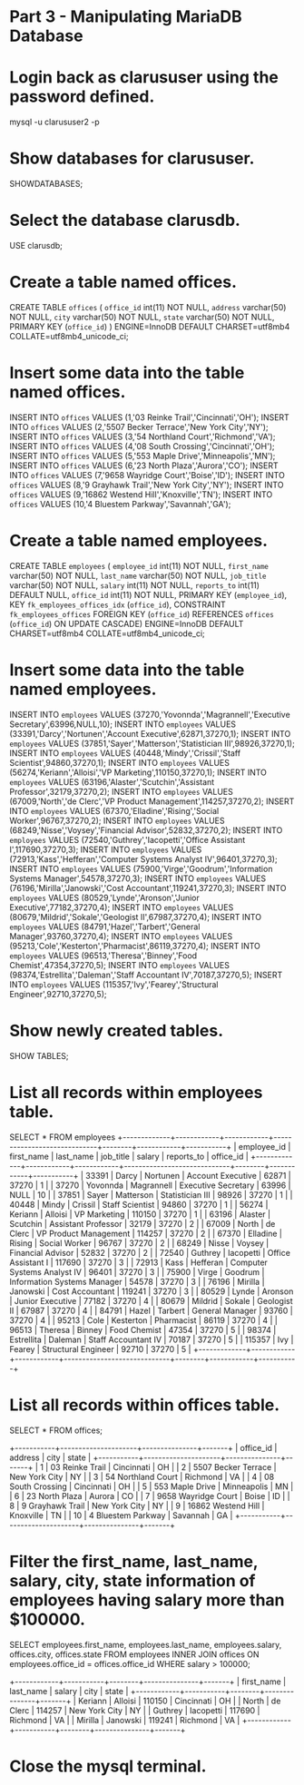 # Part 3 - Manipulating MariaDB Database

# Login back as clarususer using the password defined.
mysql -u clarususer2 -p

# Show databases for clarususer.
SHOWDATABASES;

# Select the database clarusdb.
USE clarusdb;

# Create a table named offices.
CREATE TABLE `offices` (
  `office_id` int(11) NOT NULL,
  `address` varchar(50) NOT NULL,
  `city` varchar(50) NOT NULL,
  `state` varchar(50) NOT NULL,
  PRIMARY KEY (`office_id`)
) ENGINE=InnoDB DEFAULT CHARSET=utf8mb4 COLLATE=utf8mb4_unicode_ci;

# Insert some data into the table named offices.
INSERT INTO `offices` VALUES (1,'03 Reinke Trail','Cincinnati','OH');
INSERT INTO `offices` VALUES (2,'5507 Becker Terrace','New York City','NY');
INSERT INTO `offices` VALUES (3,'54 Northland Court','Richmond','VA');
INSERT INTO `offices` VALUES (4,'08 South Crossing','Cincinnati','OH');
INSERT INTO `offices` VALUES (5,'553 Maple Drive','Minneapolis','MN');
INSERT INTO `offices` VALUES (6,'23 North Plaza','Aurora','CO');
INSERT INTO `offices` VALUES (7,'9658 Wayridge Court','Boise','ID');
INSERT INTO `offices` VALUES (8,'9 Grayhawk Trail','New York City','NY');
INSERT INTO `offices` VALUES (9,'16862 Westend Hill','Knoxville','TN');
INSERT INTO `offices` VALUES (10,'4 Bluestem Parkway','Savannah','GA');

# Create a table named employees.
CREATE TABLE `employees` (
  `employee_id` int(11) NOT NULL,
  `first_name` varchar(50) NOT NULL,
  `last_name` varchar(50) NOT NULL,
  `job_title` varchar(50) NOT NULL,
  `salary` int(11) NOT NULL,
  `reports_to` int(11) DEFAULT NULL,
  `office_id` int(11) NOT NULL,
  PRIMARY KEY (`employee_id`),
  KEY `fk_employees_offices_idx` (`office_id`),
  CONSTRAINT `fk_employees_offices` FOREIGN KEY (`office_id`) REFERENCES `offices` (`office_id`) ON UPDATE CASCADE) ENGINE=InnoDB DEFAULT CHARSET=utf8mb4 COLLATE=utf8mb4_unicode_ci;

# Insert some data into the table named employees.
INSERT INTO `employees` VALUES (37270,'Yovonnda','Magrannell','Executive Secretary',63996,NULL,10);
INSERT INTO `employees` VALUES (33391,'Darcy','Nortunen','Account Executive',62871,37270,1);
INSERT INTO `employees` VALUES (37851,'Sayer','Matterson','Statistician III',98926,37270,1);
INSERT INTO `employees` VALUES (40448,'Mindy','Crissil','Staff Scientist',94860,37270,1);
INSERT INTO `employees` VALUES (56274,'Keriann','Alloisi','VP Marketing',110150,37270,1);
INSERT INTO `employees` VALUES (63196,'Alaster','Scutchin','Assistant Professor',32179,37270,2);
INSERT INTO `employees` VALUES (67009,'North','de Clerc','VP Product Management',114257,37270,2);
INSERT INTO `employees` VALUES (67370,'Elladine','Rising','Social Worker',96767,37270,2);
INSERT INTO `employees` VALUES (68249,'Nisse','Voysey','Financial Advisor',52832,37270,2);
INSERT INTO `employees` VALUES (72540,'Guthrey','Iacopetti','Office Assistant I',117690,37270,3);
INSERT INTO `employees` VALUES (72913,'Kass','Hefferan','Computer Systems Analyst IV',96401,37270,3);
INSERT INTO `employees` VALUES (75900,'Virge','Goodrum','Information Systems Manager',54578,37270,3);
INSERT INTO `employees` VALUES (76196,'Mirilla','Janowski','Cost Accountant',119241,37270,3);
INSERT INTO `employees` VALUES (80529,'Lynde','Aronson','Junior Executive',77182,37270,4);
INSERT INTO `employees` VALUES (80679,'Mildrid','Sokale','Geologist II',67987,37270,4);
INSERT INTO `employees` VALUES (84791,'Hazel','Tarbert','General Manager',93760,37270,4);
INSERT INTO `employees` VALUES (95213,'Cole','Kesterton','Pharmacist',86119,37270,4);
INSERT INTO `employees` VALUES (96513,'Theresa','Binney','Food Chemist',47354,37270,5);
INSERT INTO `employees` VALUES (98374,'Estrellita','Daleman','Staff Accountant IV',70187,37270,5);
INSERT INTO `employees` VALUES (115357,'Ivy','Fearey','Structural Engineer',92710,37270,5);

# Show newly created tables.
SHOW TABLES;

# List all records within employees table.
SELECT * FROM employees
+-------------+------------+------------+-----------------------------+--------+------------+-----------+
| employee_id | first_name | last_name  | job_title                   | salary | reports_to | office_id |
+-------------+------------+------------+-----------------------------+--------+------------+-----------+
|       33391 | Darcy      | Nortunen   | Account Executive           |  62871 |      37270 |         1 |
|       37270 | Yovonnda   | Magrannell | Executive Secretary         |  63996 |       NULL |        10 |
|       37851 | Sayer      | Matterson  | Statistician III            |  98926 |      37270 |         1 |
|       40448 | Mindy      | Crissil    | Staff Scientist             |  94860 |      37270 |         1 |
|       56274 | Keriann    | Alloisi    | VP Marketing                | 110150 |      37270 |         1 |
|       63196 | Alaster    | Scutchin   | Assistant Professor         |  32179 |      37270 |         2 |
|       67009 | North      | de Clerc   | VP Product Management       | 114257 |      37270 |         2 |
|       67370 | Elladine   | Rising     | Social Worker               |  96767 |      37270 |         2 |
|       68249 | Nisse      | Voysey     | Financial Advisor           |  52832 |      37270 |         2 |
|       72540 | Guthrey    | Iacopetti  | Office Assistant I          | 117690 |      37270 |         3 |
|       72913 | Kass       | Hefferan   | Computer Systems Analyst IV |  96401 |      37270 |         3 |
|       75900 | Virge      | Goodrum    | Information Systems Manager |  54578 |      37270 |         3 |
|       76196 | Mirilla    | Janowski   | Cost Accountant             | 119241 |      37270 |         3 |
|       80529 | Lynde      | Aronson    | Junior Executive            |  77182 |      37270 |         4 |
|       80679 | Mildrid    | Sokale     | Geologist II                |  67987 |      37270 |         4 |
|       84791 | Hazel      | Tarbert    | General Manager             |  93760 |      37270 |         4 |
|       95213 | Cole       | Kesterton  | Pharmacist                  |  86119 |      37270 |         4 |
|       96513 | Theresa    | Binney     | Food Chemist                |  47354 |      37270 |         5 |
|       98374 | Estrellita | Daleman    | Staff Accountant IV         |  70187 |      37270 |         5 |
|      115357 | Ivy        | Fearey     | Structural Engineer         |  92710 |      37270 |         5 |
+-------------+------------+------------+-----------------------------+--------+------------+-----------+

# List all records within offices table.
SELECT * FROM offices;

+-----------+---------------------+---------------+-------+
| office_id | address             | city          | state |
+-----------+---------------------+---------------+-------+
|         1 | 03 Reinke Trail     | Cincinnati    | OH    |
|         2 | 5507 Becker Terrace | New York City | NY    |
|         3 | 54 Northland Court  | Richmond      | VA    |
|         4 | 08 South Crossing   | Cincinnati    | OH    |
|         5 | 553 Maple Drive     | Minneapolis   | MN    |
|         6 | 23 North Plaza      | Aurora        | CO    |
|         7 | 9658 Wayridge Court | Boise         | ID    |
|         8 | 9 Grayhawk Trail    | New York City | NY    |
|         9 | 16862 Westend Hill  | Knoxville     | TN    |
|        10 | 4 Bluestem Parkway  | Savannah      | GA    |
+-----------+---------------------+---------------+-------+

# Filter the first_name, last_name, salary, city, state information of employees having salary more than $100000.

SELECT employees.first_name, employees.last_name, employees.salary, offices.city, offices.state FROM employees INNER JOIN offices ON employees.office_id = offices.office_id  WHERE salary  > 100000;

+------------+-----------+--------+---------------+-------+
| first_name | last_name | salary | city          | state |
+------------+-----------+--------+---------------+-------+
| Keriann    | Alloisi   | 110150 | Cincinnati    | OH    |
| North      | de Clerc  | 114257 | New York City | NY    |
| Guthrey    | Iacopetti | 117690 | Richmond      | VA    |
| Mirilla    | Janowski  | 119241 | Richmond      | VA    |
+------------+-----------+--------+---------------+-------+
# Close the mysql terminal.
